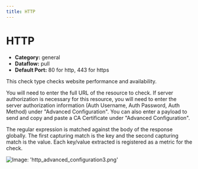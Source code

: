 ```yaml
---
title: HTTP
---
```


# HTTP

 * **Category:** general
 * **Dataflow:** pull
 * **Default Port:** 80 for http, 443 for https

This check type checks website performance and availability.

You will need to enter the full URL of the resource to check. If server authorization is necessary for this resource, you will need to enter the server authorization information (Auth Username, Auth Password, Auth Method) under "Advanced Configuration". You can also enter a payload to send and copy and paste a CA Certificate under "Advanced Configuration".

The regular expression is matched against the body of the response globally. The first capturing match is the key and the second capturing match is the value. Each key/value extracted is registered as a metric for the check.

![Image: 'http_advanced_configuration3.png'](/images/circonus/http_advanced_configuration3.png)
